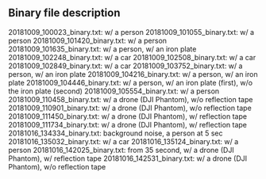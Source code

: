 ## Binary file description


20181009_100023_binary.txt: w/ a person
20181009_101055_binary.txt: w/ a person
20181009_101420_binary.txt: w/ a person
20181009_101635_binary.txt: w/ a person, w/ an iron plate
20181009_102248_binary.txt: w/ a car
20181009_102508_binary.txt: w/ a car
20181009_102849_binary.txt: w/ a car
20181009_103752_binary.txt: w/ a person, w/ an iron plate
20181009_104216_binary.txt: w/ a person, w/ an iron plate
20181009_104446_binary.txt: w/ a person, w/ an iron plate (first), w/o the iron plate (second)
20181009_105554_binary.txt: w/ a person
20181009_110458_binary.txt: w/ a drone (DJI Phantom), w/o reflection tape
20181009_110901_binary.txt: w/ a drone (DJI Phantom), w/o reflection tape
20181009_111450_binary.txt: w/ a drone (DJI Phantom), w/ reflection tape
20181009_111734_binary.txt: w/ a drone (DJI Phantom), w/ reflection tape
20181016_134334_binary.txt: background noise, a person at 5 sec
20181016_135032_binary.txt: w/ a car
20181016_135124_binary.txt: w/ a person
20181016_142025_binary.txt: from 35 second, w/ a drone (DJI Phantom), w/ reflection tape
20181016_142531_binary.txt: w/ a drone (DJI Phantom), w/o reflection tape
